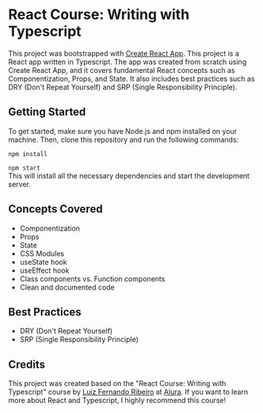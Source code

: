 # React Course: Writing with Typescript

This project was bootstrapped with [Create React App](https://github.com/facebook/create-react-app).
This project is a React app written in Typescript. The app was created from scratch using Create React App, and it covers fundamental React concepts such as Componentization, Props, and State. It also includes best practices such as DRY (Don't Repeat Yourself) and SRP (Single Responsibility Principle).

## Getting Started

To get started, make sure you have Node.js and npm installed on your machine. Then, clone this repository and run the following commands:
<br />

`npm install`
<br />

`npm start`
<br />
This will install all the necessary dependencies and start the development server.

## Concepts Covered

* Componentization
* Props
* State
* CSS Modules
* useState hook
* useEffect hook
* Class components vs. Function components
* Clean and documented code

## Best Practices

* DRY (Don't Repeat Yourself)
* SRP (Single Responsibility Principle)

## Credits

This project was created based on the "React Course: Writing with Typescript" course by [Luiz Fernando Ribeiro](https://www.linkedin.com/in/lfrprazeres/) at [Alura](https://www.alura.com.br/). If you want to learn more about React and Typescript, I highly recommend this course!
